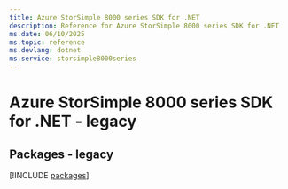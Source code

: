 ```yaml
---
title: Azure StorSimple 8000 series SDK for .NET
description: Reference for Azure StorSimple 8000 series SDK for .NET
ms.date: 06/10/2025
ms.topic: reference
ms.devlang: dotnet
ms.service: storsimple8000series
---
```

# Azure StorSimple 8000 series SDK for .NET - legacy
## Packages - legacy
[!INCLUDE [packages](storsimple-8000-series-index.md)]